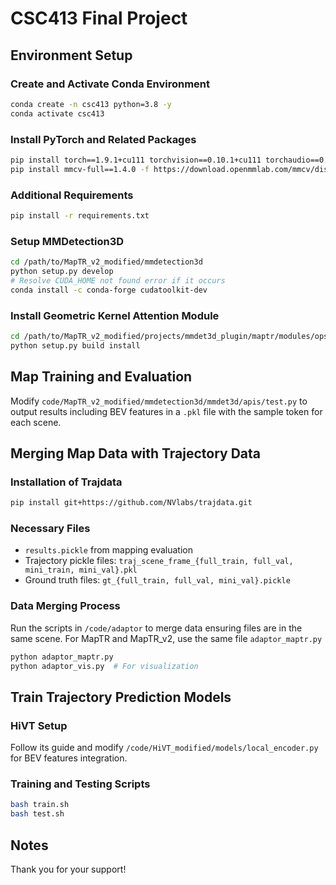 
# CSC413 Final Project

## Environment Setup

### Create and Activate Conda Environment
```bash
conda create -n csc413 python=3.8 -y
conda activate csc413
```

### Install PyTorch and Related Packages
```bash
pip install torch==1.9.1+cu111 torchvision==0.10.1+cu111 torchaudio==0.9.1 -f https://download.pytorch.org/whl/torch_stable.html
pip install mmcv-full==1.4.0 -f https://download.openmmlab.com/mmcv/dist/cu111/torch1.9.0/index.html
```

### Additional Requirements
```bash
pip install -r requirements.txt
```

### Setup MMDetection3D
```bash
cd /path/to/MapTR_v2_modified/mmdetection3d
python setup.py develop
# Resolve CUDA_HOME not found error if it occurs
conda install -c conda-forge cudatoolkit-dev
```

### Install Geometric Kernel Attention Module
```bash
cd /path/to/MapTR_v2_modified/projects/mmdet3d_plugin/maptr/modules/ops/geometric_kernel_attn
python setup.py build install
```

## Map Training and Evaluation

Modify `code/MapTR_v2_modified/mmdetection3d/mmdet3d/apis/test.py` to output results including BEV features in a `.pkl` file with the sample token for each scene.

## Merging Map Data with Trajectory Data

### Installation of Trajdata
```bash
pip install git+https://github.com/NVlabs/trajdata.git
```

### Necessary Files
- `results.pickle` from mapping evaluation
- Trajectory pickle files: `traj_scene_frame_{full_train, full_val, mini_train, mini_val}.pkl`
- Ground truth files: `gt_{full_train, full_val, mini_val}.pickle`

### Data Merging Process
Run the scripts in `/code/adaptor` to merge data ensuring files are in the same scene. For MapTR and MapTR_v2, use the same file `adaptor_maptr.py`

```bash
python adaptor_maptr.py
python adaptor_vis.py  # For visualization
```

## Train Trajectory Prediction Models

### HiVT Setup
Follow its guide and modify `/code/HiVT_modified/models/local_encoder.py` for BEV features integration.

### Training and Testing Scripts
```bash
bash train.sh
bash test.sh
```
## Notes

Thank you for your support!
